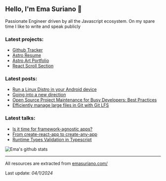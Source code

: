 ## Hello, I'm Ema Suriano 👋

Passionate Engineer driven by all the Javascript ecosystem. On my spare time I like to write and speak publicly

### Latest projects:
- [Github Tracker](https://github.com/EmaSuriano/github-tracker)
- [Astro Resume](https://github.com/EmaSuriano/astro-resume)
- [Astro Art Portfolio](https://github.com/EmaSuriano/astro-art-portfolio)
- [React Scroll Section](https://github.com/EmaSuriano/react-scroll-section)

### Latest posts:
- [Run a Linux Distro in your Android device](https://emasuriano.com/blog/2024-04-01-run-a-linux-distro-in-your-android-device)
- [Going into a new direction](https://emasuriano.com/blog/going-into-a-new-direction)
- [Open Source Project Maintenance for Busy Developers: Best Practices](https://emasuriano.com/blog/maintaining-open-source-projects-over-the-time)
- [Efficiently manage large files in Git with Git LFS](https://blog.logrocket.com/efficiently-manage-large-files-git-with-git-lfs/)

### Latest talks:
- [Is it time for framework-agnostic apps?](https://time-for-framework-agnostic-projects.netlify.app)
- [From create-react-app to create-any-app](https://from-cra-to-caa.netlify.app)
- [Runtime Types Validation in Typescript](https://slides.com/emasuriano/runtime-types-validation-in-typescript)

![Ema's github stats](https://github-readme-stats.vercel.app/api?username=emasuriano&show_icons=true)

---

All resources are extracted from [emasuriano.com/](https://emasuriano.com/)

Last update: _04/1/2024_